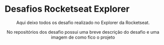 <h1>Desafios Rocketseat Explorer</h1>
<p align="center">
    Aqui deixo todos os desafio realizado no Explorer da Rocketseat.
</p>
<p align="center">
    No repositórios dos desafio possui uma breve descrição do desafio e uma imagem de como fico o projeto
</p>